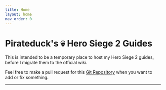 ```yaml
---
title: Home
layout: home
nav_order: 0
---
```


# Pirateduck's 💀 Hero Siege 2 Guides

This is intended to be a temporary place to host my Hero Siege 2 guides, before I migrate them to the official wiki.

Feel free to make a pull request for this [Git Repository] when you want to add or fix something.

----

[Git Repository]: https://github.com/antistoopmode/antistoopmode.github.io
